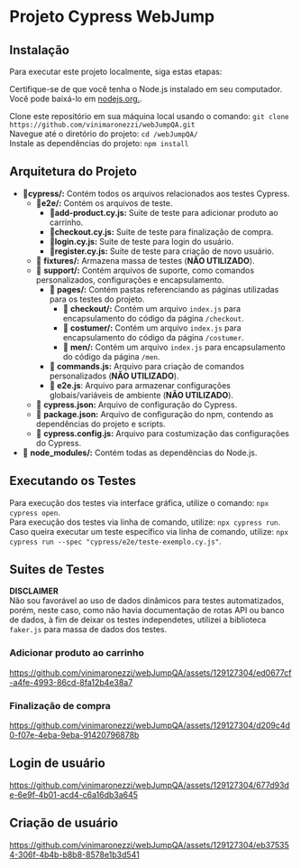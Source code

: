# Projeto Cypress WebJump

## Instalação
Para executar este projeto localmente, siga estas etapas:

Certifique-se de que você tenha o Node.js instalado em seu computador. Você pode baixá-lo em [nodejs.org.](https://nodejs.org/en/download/).

Clone este repositório em sua máquina local usando o comando:
`git clone https://github.com/vinimaronezzi/webJumpQA.git`  
Navegue até o diretório do projeto:
`cd /webJumpQA/`  
Instale as dependências do projeto:
`npm install`

## Arquitetura do Projeto
- 📂**cypress/:** Contém todos os arquivos relacionados aos testes Cypress.  
  - 📂**e2e/:** Contém os arquivos de teste.  
    - 🧪**add-product.cy.js:** Suite de teste para adicionar produto ao carrinho.  
    - 🧪**checkout.cy.js:** Suite de teste para finalização de compra.  
    - 🧪**login.cy.js:** Suite de teste para login do usuário.  
    - 🧪**register.cy.js:** Suite de teste para criação de novo usuário.
  - 📂 **fixtures/:** Armazena massa de testes (**NÃO UTILIZADO**).  
  - 📂 **support/:** Contém arquivos de suporte, como comandos personalizados, configurações e encapsulamento.
      - 📂 **pages/:** Contém pastas referenciando as páginas utilizadas para os testes do projeto.
        - 📂 **checkout/:** Contém um arquivo `index.js` para encapsulamento do código da página `/checkout`.  
        - 📂 **costumer/:** Contém um arquivo `index.js` para encapsulamento do código da página `/costumer`.  
        - 📂 **men/:** Contém um arquivo `index.js` para encapsulamento do código da página `/men`.
      - 🧪 **commands.js:** Arquivo para criação de comandos personalizados (**NÃO UTILIZADO**).  
      - 🧪 **e2e.js**: Arquivo para armazenar configurações globais/variáveis de ambiente (**NÃO UTILIZADO**).
  - 📂 **cypress.json:** Arquivo de configuração do Cypress.  
  - 📂 **package.json:** Arquivo de configuração do npm, contendo as dependências do projeto e scripts.
  - 🧪 **cypress.config.js:** Arquivo para costumização das configurações do Cypress. 
- 📂 **node_modules/:** Contém todas as dependências do Node.js.  
 

## Executando os Testes
Para execução dos testes via interface gráfica, utilize o comando: `npx cypress open`.  
Para execução dos testes via linha de comando, utilize: `npx cypress run`.  
Caso queira executar um teste específico via linha de comando, utilize: `npx cypress run --spec "cypress/e2e/teste-exemplo.cy.js"`.  

## Suites de Testes
**DISCLAIMER**  
Não sou favorável ao uso de dados dinâmicos para testes automatizados, porém, neste caso, como não havia documentação de rotas API ou banco de dados, à fim de deixar os testes independetes, utilizei a biblioteca `faker.js` para massa de dados dos testes.


### Adicionar produto ao carrinho
https://github.com/vinimaronezzi/webJumpQA/assets/129127304/ed0677cf-a4fe-4993-86cd-8fa12b4e38a7

### Finalização de compra
https://github.com/vinimaronezzi/webJumpQA/assets/129127304/d209c4d0-f07e-4eba-9eba-91420796878b

## Login de usuário
https://github.com/vinimaronezzi/webJumpQA/assets/129127304/677d93de-6e9f-4b01-acd4-c6a16db3a645

## Criação de usuário
https://github.com/vinimaronezzi/webJumpQA/assets/129127304/eb375354-306f-4b4b-b8b8-8578e1b3d541
